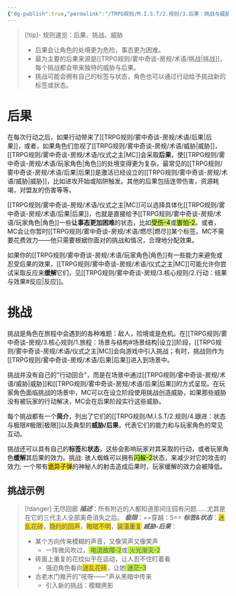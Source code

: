 ```yaml
---
{"dg-publish":true,"permalink":"/TRPG规则/M.I.S.T/2.规则/3.后果：挑战与威胁/"}
---
```


>[!tip]- 规则速览：后果、挑战、威胁
>- 后果会让角色的处境更为危险，事态更为困难。
>- 最为主要的后果来源是[[TRPG规则/雾中奇谈-房规/术语/挑战\|挑战]]，每个挑战都会带来独特的威胁与后果。
>- 挑战可能会拥有自己的标签与状态，角色也可以通过行动给予挑战新的标签或状态。

# 后果
在每次行动之后，如果行动带来了[[TRPG规则/雾中奇谈-房规/术语/后果\|后果]]，或者，如果角色们忽视了[[TRPG规则/雾中奇谈-房规/术语/威胁\|威胁]]，[[TRPG规则/雾中奇谈-房规/术语/仪式之主\|MC]]会采取**后果**，使[[TRPG规则/雾中奇谈-房规/术语/玩家角色\|角色]]的处境变得更为复杂。最常见的[[TRPG规则/雾中奇谈-房规/术语/后果\|后果]]是激活已经设立的[[TRPG规则/雾中奇谈-房规/术语/威胁\|威胁]]，比如进攻开始或陷阱触发。其他的后果包括连带伤害，资源耗竭，对盟友的伤害等等。

[[TRPG规则/雾中奇谈-房规/术语/仪式之主\|MC]]可以选择具体化[[TRPG规则/雾中奇谈-房规/术语/后果\|后果]]，也就是直接给予[[TRPG规则/雾中奇谈-房规/术语/玩家角色\|角色]]一些**让事态更加困难**的状态，比如<span style="background:#bfef45">受伤-4</span>或<span style="background:#bfef45">害怕-2</span>。或者，MC会让你暂时[[TRPG规则/雾中奇谈-房规/术语/燃尽\|燃尽]]某个标签。MC不需要花费效力——他只需要根据你面对的挑战和情况，合理地分配效果。

如果你的[[TRPG规则/雾中奇谈-房规/术语/玩家角色\|角色]]有一些能力来避免或忍受后果的效果，[[TRPG规则/雾中奇谈-房规/术语/仪式之主\|MC]]可能允许你尝试采取反应来**缓解**它们，见[[TRPG规则/雾中奇谈-房规/3.核心规则/2.行动：结果与效果#反应\|反应]]。

# 挑战
挑战是角色在旅程中会遇到的各种难题：敌人，险境或是危机。在[[TRPG规则/雾中奇谈-房规/3.核心规则/1.旅程：场景与结构#场景结构\|设立]]阶段，[[TRPG规则/雾中奇谈-房规/术语/仪式之主\|MC]]会向游戏中引入挑战；有时，挑战则作为[[TRPG规则/雾中奇谈-房规/术语/后果\|后果]]进入到场景中。

挑战并没有自己的"行动回合"，而是在场景中通过[[TRPG规则/雾中奇谈-房规/术语/威胁\|威胁]]和[[TRPG规则/雾中奇谈-房规/术语/后果\|后果]]的方式呈现。在玩家角色面临挑战的场景中，MC可以在设立阶段使用挑战创造威胁，如果那些威胁没有被玩家的行动解决，MC会在后果阶段实行这些威胁。

每个挑战都有一个**简介**，列出了它们的[[TRPG规则/M.I.S.T/2.规则/4.跟进：状态与极限#极限\|极限]]以及典型的**威胁/后果**，代表它们的能力和与玩家角色的常见互动。

挑战还可以具有自己的**标签**和**状态**，这些会影响玩家对其采取的行动，或者玩家角色**缓解**其后果的效力。挑战: 骇人蜘蛛可以拥有<span style="background:#bfef45">闪躲-2</span>状态，来减少对它的攻击的效力; 一个带有<span style="background:#ffe119">诡异子弹</span>的神秘人的射击造成后果时，玩家缓解的效力会被降低。

## 挑战示例
>[!danger] 无尽回廊
>***描述***：所有附近的人都知道那间庄园有问题......尤其是在它的三代主人全部离奇消失之后。
>***极限***：==穿越：5==
>***标签&状态***：<span style="background:#ffe119">迷乱花砖</span>，<span style="background:#ffe119">隐约的回声</span>，<span style="background:#ffe119">晦暗不明</span>，<span style="background:#ffe119">装潢重复</span>
>***威胁-后果***：
>- 某个方向传来模糊的声音，又像哭声又像笑声
>	- 一阵微风吹过，<span style="background:#bfef45"> 电流故障-2</span>或<span style="background:#bfef45"> 火光渐灭-2</span>
>- 砖面上重复的花纹似乎在运动，让人忍不住盯着看
>	- 强迫角色看向<span style="background:#ffe119">迷乱花砖</span>，让她<span style="background:#bfef45"> 迷茫-3</span>
>- 古老木门推开的"吱呀——"声从黑暗中传来
>	- 引入新的挑战：模糊黑影
